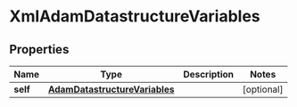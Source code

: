 

# XmlAdamDatastructureVariables


## Properties

| Name | Type | Description | Notes |
|------------ | ------------- | ------------- | -------------|
|**self** | [**AdamDatastructureVariables**](AdamDatastructureVariables.md) |  |  [optional] |



